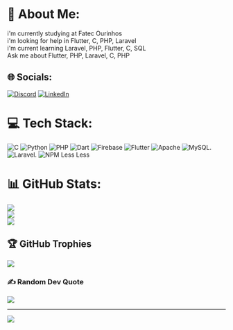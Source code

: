 # 💫 About Me:
i'm currently studying at Fatec Ourinhos<br>i'm looking for help in Flutter, C, PHP, Laravel <br>i'm current learning Laravel, PHP, Flutter, C, SQL<br>Ask me about Flutter, PHP, Laravel, C, PHP<br>


## 🌐 Socials:
[![Discord](https://img.shields.io/badge/Discord-%237289DA.svg?logo=discord&logoColor=white)](https://discord.gg/Canho#4451) [![LinkedIn](https://img.shields.io/badge/LinkedIn-%230077B5.svg?logo=linkedin&logoColor=white)](https://linkedin.com/in/caioaugustoso) 

# 💻 Tech Stack:
![C](https://img.shields.io/badge/c-%2300599C.svg?style=for-the-badge&logo=c&logoColor=white) ![Python](https://img.shields.io/badge/python-3670A0?style=for-the-badge&logo=python&logoColor=ffdd54) ![PHP](https://img.shields.io/badge/php-%23777BB4.svg?style=for-the-badge&logo=php&logoColor=white) ![Dart](https://img.shields.io/badge/dart-%230175C2.svg?style=for-the-badge&logo=dart&logoColor=white) ![Firebase](https://img.shields.io/badge/firebase-%23039BE5.svg?style=for-the-badge&logo=firebase) ![Flutter](https://img.shields.io/badge/Flutter-%2302569B.svg?style=for-the-badge&logo=Flutter&logoColor=white) ![Apache](https://img.shields.io/badge/apache-%23D42029.svg?style=for-the-badge&logo=apache&logoColor=white) ![MySQL](https://img.shields.io/badge/mysql-%2300f.svg?style=for-the-badge&logo=mysql&logoColor=white). ![Laravel](https://img.shields.io/badge/laravel-%23FF2D20.svg?style=for-the-badge&logo=laravel&logoColor=white). ![NPM](https://img.shields.io/badge/NPM-%23CB3837.svg?style=for-the-badge&logo=npm&logoColor=white)
Less 	Less 	
# 📊 GitHub Stats:
![](https://github-readme-stats.vercel.app/api?username=CaioAugustoSO&theme=dark&hide_border=false&include_all_commits=true&count_private=false)<br/>
![](https://github-readme-streak-stats.herokuapp.com/?user=CaioAugustoSO&theme=dark&hide_border=false)<br/>
![](https://github-readme-stats.vercel.app/api/top-langs/?username=CaioAugustoSO&theme=dark&hide_border=false&include_all_commits=true&count_private=false&layout=compact)

## 🏆 GitHub Trophies
![](https://github-profile-trophy.vercel.app/?username=CaioAugustoSO&theme=onedark&no-frame=false&no-bg=false&margin-w=4)

### ✍️ Random Dev Quote
![](https://quotes-github-readme.vercel.app/api?type=horizontal&theme=radical)

---
[![](https://visitcount.itsvg.in/api?id=CaioAugustoSO&icon=0&color=0)](https://visitcount.itsvg.in)

<!-- Proudly created with GPRM ( https://gprm.itsvg.in ) -->
